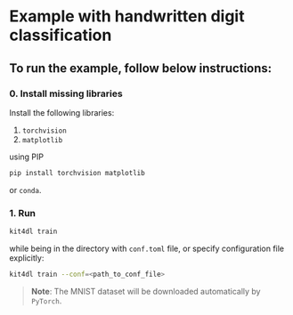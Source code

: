 # Example with handwritten digit classification

## To run the example, follow below instructions:

### 0. Install missing libraries
Install the following libraries:
1. `torchvision`
1. `matplotlib`

using PIP
```bash
pip install torchvision matplotlib
```
or `conda`.

### 1. Run
```bash
kit4dl train
```

while being in the directory with `conf.toml` file, or specify configuration file explicitly:

```bash
kit4dl train --conf=<path_to_conf_file>
```

> **Note**: The MNIST dataset will be downloaded automatically by `PyTorch`.